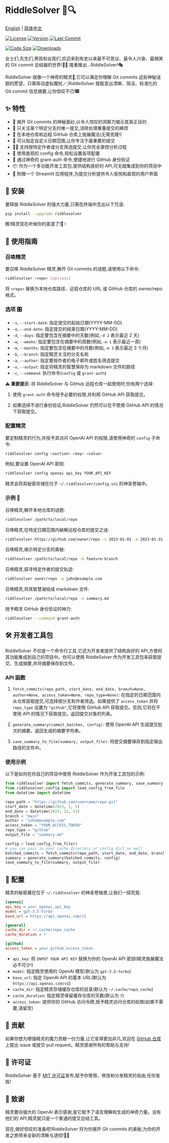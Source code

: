 # RiddleSolver 🎩🔍

[English](README.md) | [简体中文](README.zh-CN.md)

[![License](https://img.shields.io/badge/license-MIT-green.svg)](https://opensource.org/licenses/MIT)
[![Version](https://badge.fury.io/py/riddlesolver.svg)](https://badge.fury.io/py/riddlesolver)
[![Last Commit](https://img.shields.io/github/last-commit/AnomalyBound/riddlesolver)](https://github.com/AnomalyBound/riddlesolver/commits)

[![Code Size](https://img.shields.io/github/languages/code-size/AnomalyBound/riddlesolver)](https://github.com/AnomalyBound/riddlesolver)
[![Downloads](https://img.shields.io/pypi/dm/riddlesolver)](https://pypi.org/project/riddlesolver/)

女士们,先生们,男孩和女孩们,欢迎来到有史以来最不可思议、最令人兴奋、最搞笑的 Git commit 总结器的世界!🤯🎪 隆重推出...RiddleSolver!🎭

RiddleSolver 就像一个神奇的精灵🧞‍,它可以满足你理解 Git commits 这些神秘谜题的愿望。只需挥动虚拟魔杖🪄,RiddleSolver 就能变出清晰、简洁、标准化的 Git commit 信息摘要,让你惊叹不已!🎆

## ✨ 特性

- 🔮 揭开 Git commits 的神秘面纱,以令人惊叹的洞察力揭示其真正目的
- 🎯 只关注某个特定分支的唯一提交,消除处理重叠提交的麻烦
- 🌿 在本地仓库和远程 GitHub 仓库上施展魔法(无需克隆!)
- 📅 可以指定自定义日期范围,让你专注于最重要的提交
- 🧙‍♂️ 支持按特定作者或分支筛选提交,让你完全掌控分析过程
- 🔧 使用直观的 config 命令,轻松设置各项配置
- 🔑 通过神奇的 grant-auth 命令,便捷地进行 GitHub 身份验证
- 📦 作为一个多功能开发工具包,提供结构良好的 API,可无缝集成到你的项目中
- 🎨 附赠一个 Streamlit 应用程序,为提交分析提供令人愉悦和直观的用户界面

## 🧪 安装

要释放 RiddleSolver 的强大力量,只需在终端中念出以下咒语:

```bash
pip install --upgrade riddlesolver
```

瞧!精灵现在听候你的差遣了!🧞️✨

## 📖 使用指南

### 召唤精灵

要召唤 RiddleSolver 精灵,解开 Git commits 的谜题,请使用以下命令:

```bash
riddlesolver <repo> [options]
```

将 `<repo>` 替换为本地仓库路径、远程仓库的 URL 或 GitHub 仓库的 owner/repo 格式。

### 选项 🎛️

- `-s`, `--start-date`: 指定提交的起始日期(YYYY-MM-DD)
- `-e`, `--end-date`: 指定提交的结束日期(YYYY-MM-DD) 
- `-d`, `--days`: 指定要包含在摘要中的天数(例如,`-d 2` 表示最近 2 天)
- `-w`, `--weeks`: 指定要包含在摘要中的周数(例如,`-w 1` 表示最近一周)
- `-m`, `--months`: 指定要包含在摘要中的月数(例如,`-m 3` 表示最近 3 个月)
- `-b`, `--branch`: 指定精灵关注的分支名称
- `-a`, `--author`: 指定要按作者的电子邮件或姓名筛选提交
- `-o`, `--output`: 指定将精灵的智慧保存为 markdown 文件的路径
- `-c`, `--command`: 执行命令(`config` 或 `grant-auth`)

⚠️ **重要提示**: 将 RiddleSolver 与 GitHub 远程仓库一起使用时,你有两个选择:

1. 使用 `grant-auth` 命令授予必要的权限,并利用 GitHub API 获取提交。

2. 如果选择不进行身份验证,RiddleSolver 仍然可以在不使用 GitHub API 的情况下获取提交。

### 配置精灵

要定制精灵的行为,并授予其访问 OpenAI API 的权限,请使用神奇的 `config` 子命令:

```bash
riddlesolver config <section> <key> <value>
```

例如,要设置 OpenAI API 密钥:

```bash
riddlesolver config openai api_key YOUR_API_KEY
```

精灵会将其秘密存储在位于 `~/.riddlesolver/config.ini` 的神圣卷轴中。

### 示例 🌟

召唤精灵,解开本地仓库的谜题:

```bash
riddlesolver /path/to/local/repo
```

召唤精灵,在特定日期范围内破解远程仓库的提交之谜:

```bash
riddlesolver https://github.com/owner/repo -s 2023-01-01 -e 2023-01-31
```

召唤精灵,揭示特定分支的奥秘:

```bash
riddlesolver /path/to/local/repo -b feature-branch
```

召唤精灵,探寻特定作者的提交轨迹:

```bash
riddlesolver owner/repo -a john@example.com
```  

召唤精灵,将其智慧凝结成 markdown 文件:

```bash
riddlesolver /path/to/local/repo -o summary.md
```

授予精灵 GitHub 身份验证的神力:

```bash
riddlesolver --command grant-auth 
```

**🛠️ 开发者工具包**
---------------------------

RiddleSolver 不仅是一个命令行工具,它还为开发者提供了结构良好的 API,方便将其功能集成到自己的项目中。你可以使用 RiddleSolver 作为开发工具包来获取提交、生成摘要,并将摘要保存到文件。

### **API 函数**

1.  `fetch_commits(repo_path, start_date, end_date, branch=None, author=None, access_token=None, repo_type=None)`: 在指定的日期范围内从仓库获取提交,可选择按分支和作者筛选。如果提供了 `access_token` 并将 `repo_type` 设置为 `"github"`,它将使用 GitHub API 获取提交。否则,它将在不使用 API 的情况下获取提交。返回提交对象的列表。
    
2.  `generate_summary(commit_batches, config)`: 使用 OpenAI API 生成提交批次的摘要。返回生成的摘要字符串。
    
3.  `save_summary_to_file(summary, output_file)`: 将提交摘要保存到指定输出路径的文件中。
    
### **使用示例**

以下是如何在你自己的项目中使用 RiddleSolver 作为开发工具包的示例:

```python
from riddlesolver import fetch_commits, generate_summary, save_summary_to_file
from riddlesolver.config import load_config_from_file  
from datetime import datetime

repo_path = "https://github.com/username/repo.git"
start_date = datetime(2023, 1, 1)
end_date = datetime(2023, 12, 31)
branch = "main"
author = "john@example.com"
access_token = "YOUR_ACCESS_TOKEN"
repo_type = "github"
output_file = "summary.md"

config = load_config_from_file()
# you can pass in your cache directory or config dict as well
batched_commits = fetch_commits(repo_path, start_date, end_date, branch, author, access_token, repo_type)
summary = generate_summary(batched_commits, config)
save_summary_to_file(summary, output_file)
```

## 🔧 配置

精灵的秘密藏在位于 `~/.riddlesolver` 的神圣卷轴里,让我们一探究竟:

```ini
[openai]
api_key = your_openai_api_key
model = gpt-3.5-turbo 
base_url = https://api.openai.com/v1

[general]
cache_dir = ~/.cache/repo_cache
cache_duration = 7

[github]
access_token = your_github_access_token
```

- `api_key`: 将 `INPUT YOUR API KEY` 替换为你的 OpenAI API 密钥(精灵施展魔法必不可少!)
- `model`: 指定精灵使用的 OpenAI 模型(默认为 `gpt-3.5-turbo`)  
- `base_url`: 指定 OpenAI API 的基本 URL(默认为 `https://api.openai.com/v1`)
- `cache_dir`: 指定精灵存储缓存仓库的目录(默认为 `~/.cache/repo_cache`) 
- `cache_duration`: 指定精灵保留缓存仓库的天数(默认为 `7`)
- `access_token`: 提供你的 GitHub 访问令牌,授予精灵访问仓库的权限(如果不需要,请留空)

## 🤝 贡献 

如果你想为增强精灵的魔力贡献一份力量,让它变得更加非凡,欢迎在 [GitHub 仓库](https://github.com/AnomalyBound/riddlesolver)上提出 issue 或提交 pull request。精灵感谢所有的帮助与支持!

## 📜 许可证

RiddleSolver 基于 [MIT 许可证](https://opensource.org/licenses/MIT)发布,赋予你使用、修改和分发精灵的自由,任你发挥!

## 🙏 致谢

精灵要向强大的 OpenAI 表示感谢,是它赋予了语言理解和生成的神奇力量。没有他们的 API,精灵就只是一个普通的提交总结工具。

现在,做好惊叹的准备吧!RiddleSolver 将为你揭开 Git commits 的奥秘,为你的开发之旅带来全新的清晰与透彻!🎉✨